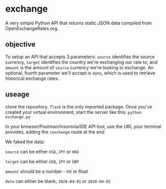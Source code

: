 # exchange
A very simple Python API that returns static JSON data compiled from OpenExchangeRates.org. 

## objective
To setup an API that accepts 3 parameters: `source` identifies the source currency, `target` identifies the country we're exchanging our rate to, and `amount` is the amount of `source` currency we're looking to exchange. An optional, fourth parameter we'll accept is `date`, which is used to retrieve historical exchange rates.

## useage

clone the repository. `flask` is the only imported package. Once you've created your virtual environment, start the server like this: `python exchange.py`

In your browser/Postman/Insomnia/IDE API tool, use the URL your terminal provides, adding the `/exchange` route at the end

We faked the data:

`source` can be either `USD`, `JPY` or `HKD`

`target` can be either `USD`, `JPY` or `GBP`

`amount` should be a number - int or float

`date` can either be blank, `2020-04-01` or `2020-04-02`

